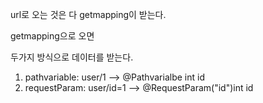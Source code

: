 url로 오는 것은 다 getmapping이 받는다.

getmapping으로 오면

두가지 방식으로 데이터를 받는다.

1. pathvariable: user/1 --> @Pathvarialbe int id
2. requestParam: user/id=1 --> @RequestParam("id")int id
